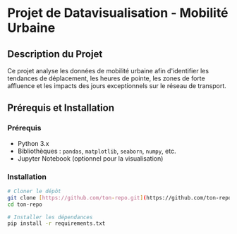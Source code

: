 # Projet de Datavisualisation - Mobilité Urbaine

##  Description du Projet

Ce projet analyse les données de mobilité urbaine afin d'identifier les tendances de déplacement, les heures de pointe, les zones de forte affluence et les impacts des jours exceptionnels sur le réseau de transport.

##  Prérequis et Installation

### Prérequis

- Python 3.x
- Bibliothèques : `pandas`, `matplotlib`, `seaborn`, `numpy`, etc.
- Jupyter Notebook (optionnel pour la visualisation)

### Installation

```bash
# Cloner le dépôt
git clone [https://github.com/ton-repo.git](https://github.com/ton-repo.git)
cd ton-repo

# Installer les dépendances
pip install -r requirements.txt
